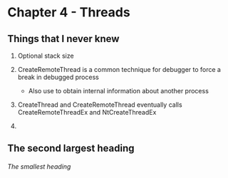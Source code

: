# Chapter 4 - Threads

## Things that I never knew

1) Optional stack size

2) CreateRemoteThread is a common technique for debugger to force a break in debugged process
	- Also use to obtain internal information about another process
	
3) CreateThread and CreateRemoteThread eventually calls CreateRemoteThreadEx and NtCreateThreadEx

4) 


## The second largest heading

###### The smallest heading